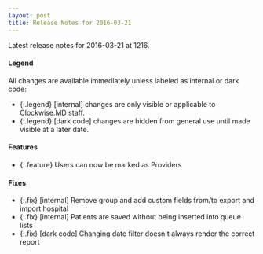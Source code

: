```yaml
---
layout: post
title: Release Notes for 2016-03-21
---
```


Latest release notes for 2016-03-21 at 1216.

<div class='legend' markdown='1'>

#### Legend

All changes are available immediately unless labeled as internal or dark code:

- {:.legend} [internal] changes are only visible or applicable to Clockwise.MD staff.
- {:.legend} [dark code] changes are hidden from general use until made visible at a later date.

</div>

<div class='features' markdown='1'>

#### Features

- {:.feature} Users can now be marked as Providers

</div>

<div class='fixes' markdown='1'>

#### Fixes

- {:.fix} [internal] Remove group and add custom fields from/to export and import hospital
- {:.fix} [internal] Patients are saved without being inserted into queue lists
- {:.fix} [dark code] Changing date filter doesn't always render the correct report

</div>
